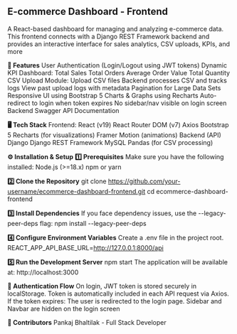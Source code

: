 **E-commerce Dashboard - Frontend** 
--------------------------------------------
A React-based dashboard for managing and analyzing e-commerce data.
This frontend connects with a Django REST Framework backend and provides an interactive interface for sales analytics, CSV uploads, KPIs, and more


**🚀 Features**
User Authentication (Login/Logout using JWT tokens)
Dynamic KPI Dashboard:
Total Sales
Total Orders
Average Order Value
Total Quantity
CSV Upload Module:
Upload CSV files
Backend processes CSV and tracks logs
View past upload logs with metadata
Pagination for Large Data Sets
Responsive UI using Bootstrap 5
Charts & Graphs using Recharts
Auto-redirect to login when token expires
No sidebar/nav visible on login screen
Backend Swagger API Documentation

**🖥 Tech Stack**
Frontend:
React (v19)
React Router DOM (v7)
Axios
Bootstrap 5
Recharts (for visualizations)
Framer Motion (animations)
Backend (API)
Django
Django REST Framework
MySQL
Pandas (for CSV processing)

**⚙️ Installation & Setup**
**1️⃣ Prerequisites**
Make sure you have the following installed:
Node.js (>=18.x)
npm or yarn

**2️⃣ Clone the Repository**
git clone https://github.com/your-username/ecommerce-dashboard-frontend.git
cd ecommerce-dashboard-frontend

**3️⃣ Install Dependencies**
If you face dependency issues, use the --legacy-peer-deps flag:
npm install --legacy-peer-deps

**4️⃣ Configure Environment Variables**
Create a .env file in the project root.
REACT_APP_API_BASE_URL=http://127.0.0.1:8000/api

**5️⃣ Run the Development Server**
npm start
The application will be available at:
http://localhost:3000

**🔐 Authentication Flow**
On login, JWT token is stored securely in localStorage.
Token is automatically included in each API request via Axios.
If the token expires:
The user is redirected to the login page.
Sidebar and Navbar are hidden on the login screen

**👥 Contributors**
Pankaj Bhaltilak - Full Stack Developer
